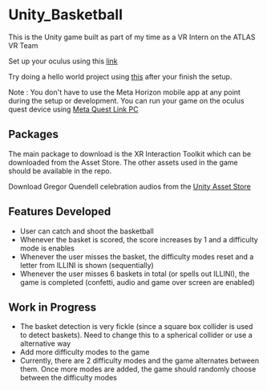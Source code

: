 # Unity_Basketball

This is the Unity game built as part of my time as a VR Intern on the ATLAS VR Team

Set up your oculus using this [link](https://developer.oculus.com/documentation/unity/unity-env-device-setup/)

Try doing a hello world project using [this](https://developer.oculus.com/documentation/unity/unity-tutorial-hello-vr/) after your finish the setup. 

Note : You don't have to use the Meta Horizon mobile app at any point during the setup or development. You can run your game on the oculus quest device using [Meta Quest Link PC](https://www.meta.com/help/quest/pcvr/?srsltid=AfmBOoqz76maC5161LP-FkNlAajnj3RBWfHigYP8hD5T2N-cvrddpzxL)

## Packages

The main package to download is the XR Interaction Toolkit which can be downloaded from the Asset Store. The other assets used in the game should be available in the repo. 

Download Gregor Quendell celebration audios from the [Unity Asset Store](https://assetstore.unity.com/packages/audio/sound-fx/free-crowd-cheering-sounds-225494?srsltid=AfmBOopRoRWQSGi7ih51FpN4MqiqDc974XvXxG2ZiBq4l3UIqF54rFcB)
## Features Developed
  - User can catch and shoot the basketball
  - Whenever the basket is scored, the score increases by 1 and a difficulty mode is enables
  - Whenever the user misses the basket, the difficulty modes reset and a letter from ILLINI is shown (sequentially)
  - Whenever the user misses 6 baskets in total (or spells out ILLINI), the game is completed (confetti, audio and game over screen are enabled)

## Work in Progress
  - The basket detection is very fickle (since a square box collider is used to detect baskets). Need to change this to a spherical collider or use a alternative way
  - Add more difficulty modes to the game
  - Currently, there are 2 difficulty modes and the game alternates between them. Once more modes are added, the game should randomly choose between the difficulty modes




